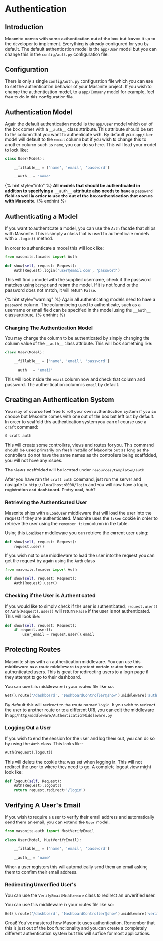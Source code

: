 # Authentication

## Introduction

Masonite comes with some authentication out of the box but leaves it up to the developer to implement. Everything is already configured for you by default. The default authentication model is the `app/User` model but you can change this in the `config/auth.py` configuration file.

## Configuration

There is only a single `config/auth.py` configuration file which you can use to set the authentication behavior of your Masonite project. If you wish to change the authentication model, to a `app/Company` model for example, feel free to do in this configuration file.

## Authentication Model

Again the default authentication model is the `app/User` model which out of the box comes with a `__auth__` class attribute. This attribute should be set to the column that you want to authenticate with. By default your `app/User` model will default to the `email` column but if you wish to change this to another column such as `name`, you can do so here. This will lead your model to look like:

```python
class User(Model):

    __fillable__ = ['name', 'email', 'password']

    __auth__ = 'name'
```

{% hint style="info" %}
**All models that should be authenticated in addition to specifying a** `__auth__` **attribute also needs to have a** `password` **field as well in order to use the out of the box authentication that comes with Masonite.**
{% endhint %}

## Authenticating a Model

If you want to authenticate a model, you can use the `Auth` facade that ships with Masonite. This is simply a class that is used to authenticate models with a `.login()` method.

In order to authenticate a model this will look like:

```python
from masonite.facades import Auth

def show(self, request: Request):
    Auth(Request).login('user@email.com', 'password')
```

This will find a model with the supplied username, check if the password matches using `bcrypt` and return the model. If it is not found or the password does not match, it will return `False`.

{% hint style="warning" %}
Again all authenticating models need to have a `password` column. The column being used to authenticate, such as a username or email field can be specified in the model using the `__auth__` class attribute.
{% endhint %}

### Changing The Authentication Model

You may change the column to be authenticated by simply changing the column value of the `__auth__` class attribute. This will look something like:

```python
class User(Model):

    __fillable__ = ['name', 'email', 'password']

    __auth__ = 'email'
```

This will look inside the `email` column now and check that column and password. The authentication column is `email` by default.

## Creating an Authentication System

You may of course feel free to roll your own authentication system if you so choose but Masonite comes with one out of the box but left out by default. In order to scaffold this authentication system you can of course use a `craft` command:

```text
$ craft auth
```

This will create some controllers, views and routes for you. This command should be used primarily on fresh installs of Masonite but as long as the controllers do not have the same names as the controllers being scaffolded, you will not have any issues.

The views scaffolded will be located under `resources/templates/auth`.

After you have ran the `craft auth` command, just run the server and navigate to `http://localhost:8000/login` and you will now have a login, registration and dashboard. Pretty cool, huh?

### Retrieving the Authenticated User

Masonite ships with a `LoadUser` middleware that will load the user into the request if they are authenticated. Masonite uses the `token` cookie in order to retrieve the user using the `remember_token`column in the table.

Using this `LoadUser` middleware you can retrieve the current user using:

```python
def show(self, request: Request):
    request.user()
```

If you wish not to use middleware to load the user into the request you can get the request by again using the `Auth` class

```python
from masonite.facades import Auth

def show(self, request: Request):
    Auth(Request).user()
```

### Checking if the User is Authenticated

If you would like to simply check if the user is authenticated, `request.user()` or `Auth(Request).user()` will return `False` if the user is not authenticated. This will look like:

```python
def show(self, request: Request):
    if request.user():
        user_email = request.user().email
```

## Protecting Routes

Masonite ships with an authentication middleware. You can use this middleware as a route middleware to protect certain routes from non authenticated users. This is great for redirecting users to a login page if they attempt to go to their dashboard.

You can use this middleware in your routes file like so:

```python
Get().route('/dashboard', 'DashboardController@show').middleware('auth')
```

By default this will redirect to the route named `login`. If you wish to redirect the user to another route or to a different URI, you can edit the middleware in `app/http/middleware/AuthenticationMiddleware.py`

### Logging Out a User

If you wish to end the session for the user and log them out, you can do so by using the `Auth` class. This looks like:

```python
Auth(request).logout()
```

This will delete the cookie that was set when logging in. This will not redirect the user to where they need to go. A complete logout view might look like:

```python
def logout(self, Request):
    Auth(Request).logout()
    return request.redirect('/login')
```

## Verifying A User's Email

If you wish to require a user to verify their email address and automatically send them an email, you can extend the `User` model.

```python
from masonite.auth import MustVerifyEmail

class User(Model, MustVerifyEmail):

    __fillable__ = ['name', 'email', 'password']

    __auth__ = 'name'
```

When a user registers this will automatically send them an email asking them to confirm their email address.

### Redirecting Unverified User's

You can use the `VerifyEmailMiddleware` class to redirect an unverified user.

You can use this middleware in your routes file like so:

```python
Get().route('/dashboard', 'DashboardController@show').middleware('verified')
```

Great! You’ve mastered how Masonite uses authentication. Remember that this is just out of the box functionality and you can create a completely different authentication system but this will suffice for most applications.

